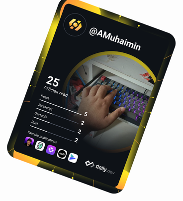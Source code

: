 <div style="transform:rotate(20deg)"><a href="https://app.daily.dev/AMuhaimin"><img src="https://github.com/abdulmuhaimin-work/abdulmuhaimin-work/blob/main/devcard.svg" width="400" alt="My Dev Card"/></a></div>

<!--
**abdulmuhaimin-work/abdulmuhaimin-work** is a ✨ _special_ ✨ repository because its `README.md` (this file) appears on your GitHub profile.

Here are some ideas to get you started:

- 🔭 I’m currently working on ...
- 🌱 I’m currently learning ...
- 👯 I’m looking to collaborate on ...
- 🤔 I’m looking for help with ...
- 💬 Ask me about ...
- 📫 How to reach me: ...
- 😄 Pronouns: ...
- ⚡ Fun fact: ...
-->
